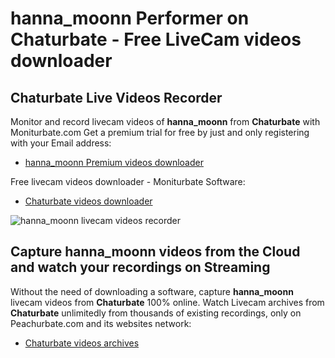 # hanna_moonn Performer on Chaturbate - Free LiveCam videos downloader

## Chaturbate Live Videos Recorder

Monitor and record livecam videos of **hanna_moonn** from **Chaturbate** with Moniturbate.com
Get a premium trial for free by just and only registering with your Email address:
* [hanna_moonn Premium videos downloader](https://moniturbate.com/request-demo-licence-key.html)

Free livecam videos downloader - Moniturbate Software:
* [Chaturbate videos downloader](https://moniturbate.com/moniturbate-download-software.html)

![hanna_moonn livecam videos recorder](https://peachurnet.com/templates/moniturbate-software.png)


## Capture hanna_moonn videos from the Cloud and watch your recordings on Streaming

Without the need of downloading a software, capture **hanna_moonn** livecam videos from **Chaturbate** 100% online.
Watch Livecam archives from **Chaturbate** unlimitedly from thousands of existing recordings, only on Peachurbate.com and its websites network:
* [Chaturbate videos archives](https://peachurnet.com/)